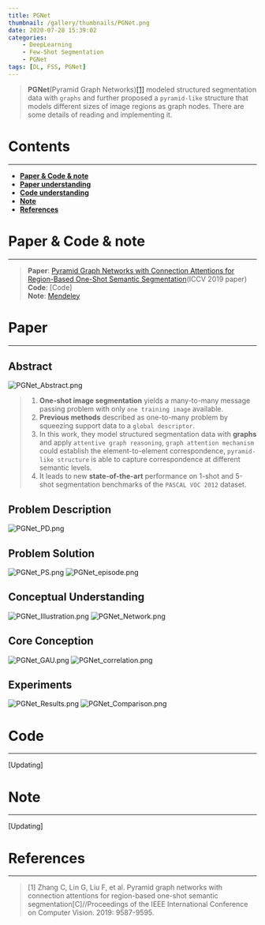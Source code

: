 ```yaml
---
title: PGNet
thumbnail: /gallery/thumbnails/PGNet.png
date: 2020-07-28 15:39:02
categories:
    - DeepLearning  
    - Few-Shot Segmentation  
    - PGNet  
tags: [DL, FSS, PGNet]
---
```


> **PGNet**(Pyramid Graph Networks)[[1]](https://openaccess.thecvf.com/content_ICCV_2019/papers/Zhang_Pyramid_Graph_Networks_With_Connection_Attentions_for_Region-Based_One-Shot_Semantic_ICCV_2019_paper.pdf) modeled structured segmentation data with `graphs` and further proposed a `pyramid-like` structure that models different sizes of image regions as graph nodes. There are some details of reading and implementing it. 
<!-- more -->

# Contents
---
- **[Paper & Code & note](#Paper&Code&note)**
- **[Paper understanding](#Paper)**
- **[Code understanding](#Code)**
- **[Note](#Note)**
- **[References](#References)**

# Paper & Code & note
---
> **Paper**: [Pyramid Graph Networks with Connection Attentions for Region-Based One-Shot Semantic Segmentation](https://openaccess.thecvf.com/content_ICCV_2019/papers/Zhang_Pyramid_Graph_Networks_With_Connection_Attentions_for_Region-Based_One-Shot_Semantic_ICCV_2019_paper.pdf)(ICCV 2019 paper)  
> **Code**: [Code]  
> **Note**: [Mendeley](https://www.mendeley.com/viewer/?fileId=672b8f91-8a7c-c4d5-293e-66aa74eea9e8&documentId=363d5efa-69a1-3590-ba6f-be219cd095b6)

# Paper
---
## Abstract
![PGNet_Abstract.png](https://i.loli.net/2020/07/29/zMuxchgAdr9UGTj.png)
> 1. **One-shot image segmentation** yields a many-to-many message passing problem with only `one training image` available.  
> 2. **Previous methods** described as one-to-many problem by squeezing support data to a `global descriptor`.  
> 3. In this work, they model structured segmentation data with **graphs** and apply `attentive graph reasoning`, `graph attention mechanism` could establish the element-to-element correspondence, `pyramid-like structure` is able to  capture correspondence at different semantic levels.  
> 4. It leads to new **state-of-the-art** performance on 1-shot and 5-shot segmentation benchmarks of the `PASCAL VOC 2012` dataset.

## Problem Description
![PGNet_PD.png](https://i.loli.net/2020/07/29/sxjrE43viX5B1No.png)

## Problem Solution
![PGNet_PS.png](https://i.loli.net/2020/07/29/c6reyUIoqORD9K1.png)
![PGNet_episode.png](https://i.loli.net/2020/07/29/YAroctS45LE9eVD.png)

## Conceptual Understanding
![PGNet_Illustration.png](https://i.loli.net/2020/07/29/G53zlNkaSJCFrwv.png)
![PGNet_Network.png](https://i.loli.net/2020/07/29/HiRqwF68s7EpMfk.png) 

## Core Conception
![PGNet_GAU.png](https://i.loli.net/2020/07/29/W93LIonVJFAw5Z2.png)
![PGNet_correlation.png](https://i.loli.net/2020/07/29/FCrWSKxBiVmqGdI.png)

## Experiments
![PGNet_Results.png](https://i.loli.net/2020/07/29/nYi1b57XQkdoUR3.png)
![PGNet_Comparison.png](https://i.loli.net/2020/07/29/XNGbSHPeOdUWsou.png)

# Code
---
[Updating]

# Note
---
[Updating]

# References
---
> [1] Zhang C, Lin G, Liu F, et al. Pyramid graph networks with connection attentions for region-based one-shot semantic segmentation[C]//Proceedings of the IEEE International Conference on Computer Vision. 2019: 9587-9595.
